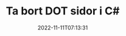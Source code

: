 ---
############################# Static ############################
layout: "auto-gen-merger"
date: 2022-11-11T07:13:31
draft: false
otherformats: dotm dotx epub html mht mhtml odp ods odt one otp ott pdf pps ppsx ppt

############################# Head ############################
head_title: "Ta bort DOT sidor i C#"
head_description: "Ta bort eller ta bort en enskild sida eller samling av sidor från en DOT-fil i C# genom att vända sidordningen med hjälp av dokumentsammanslagnings-API:et."

############################# Header ############################
title: "Ta bort DOT sidor i C#"
description: "Ta bort DOT-sidor med några rader med .NET-kod."
bg_image: "https://cms.admin.containerize.com/templates/aspose/App_Themes/V3/images/bg/header1.png"
bg_overlay: false
button:
    enable: true
    icon: "fas fa-arrow-down"
    label: "Ladda ner gratis provversion"
    link: "https://downloads.groupdocs.com/merger/net"

############################# SubMenu ############################
submenu:
    enable: true

    left:
        img_alt: "GroupDocs.Merger for .NET"
        image: "https://cms.admin.containerize.com/templates/groupdocs/images/product-logos/90x90-noborder/groupdocs-merger-net.png"
        product: "GroupDocs.Merger"
        platform: ".NET"

    middle:
        button:

            # button loop
            - link: "https://apireference.groupdocs.com/merger/net"
              text: "API-referens"

            # button loop
            - link: "https://github.com/groupdocs-merger"
              text: "Kodexempel"

            # button loop
            - link: "https://products.groupdocs.app/merger/family"
              text: "Livedemos"

            # button loop
            - link: "https://purchase.groupdocs.com/pricing/merger/net"
              text: "Prissättning"

    right:
        link_download: "https://downloads.groupdocs.com/merger"
        link_learn: "https://docs.groupdocs.com/merger/net"
        link_buy: "https://purchase.groupdocs.com"

############################# About ############################
about:
    enable: true
    title: "Om GroupDocs.Merger for .NET API"
    content: |
        [GroupDocs.Merger for .NET](/sv/merger/net/) erbjuder en enkel lösning för att säkert sammanfoga och dela mellan ett brett utbud av dokumentformat inklusive PDF, Microsoft Office (Word, Excel, PowerPoint , OneNote), OpenDocument, HTML, bilder och många andra inom .NET-applikationer. Genom att bara lägga till några rader av koden kan du utföra flera dokumentoperationer som att flytta, ta bort, rotera, byta, extrahera eller ändra orienteringen på sidorna i dokumenten. Dokumentsammanslagnings-API:et stöder också förhandsgranskning av dokumentsidor som en bild för att analysera dokumentstrukturen, formateringen och innehållet på sidan.
        
        GroupDocs.Merger API är ett rätt val för företagslösningar som behöver funktioner för borttagning av filsidor. Dessa API:er stöds väl på alla större operativsystem och plattformar inklusive .NET Framework, .NET Standard, .NET Core, Mono.

############################# Steps ############################
steps:
    enable: true
    title_left: "Ta bort DOT filsidor i .NET"
    content_left: |
        [GroupDocs.Merger for .NET](/sv/merger/net/) gör det enkelt för C#-utvecklare att ta bort en enstaka eller ett antal särskilda sidor inom en DOT fil genom att implementera några enkla steg.
        
        * Initiera **RemoveOptions** med sidnummer att ta bort.
        * Skapa en ny instans av **Merger** och skicka källdokumentets sökväg som en konstruktorparameter.
        * Ring **RemovePages** och skicka **RemoveOptions**-objektet.
        * Ring **Save** och ange sökvägen för att spara det resulterande dokumentet.

    title_right: "Systemkrav"
    content_right: |
        GroupDocs.Merger for .NET API:er stöds på alla större plattformar och operativsystem. Innan du kör koden nedan, se till att du har följande förutsättningar installerade på ditt system.

        * Operativsystem: Microsoft Windows, Linux, MacOS
        * Utvecklingsmiljöer: Visual Studio, Xamarin, MonoDevelop
        * Ramar: .NET Framework, .NET Standard, .NET Core, Mono
        * Ladda ner den senaste versionen av GroupDocs.Merger for .NET från [NuGet](https://www.nuget.org/packages/groupdocs.merger)
         
    code: |
     {{% merger/additional-styles %}}
     {{< merger/code-merger title="Hur man tar bort DOT filsidor med hjälp av C# exempelkod">}}

        ```csharp    
        // Ta bort DOT filsidor med GroupDocs.Merger API
        // Initiera RemoveOptions-klassen med valda sidnummer
        RemoveOptions removeOptions = new RemoveOptions(new int[] { 3, 6 });

        // Instantiera sammanslagning med indatadokumentet DOT
        using (Merger merger = new Merger("input.dot"))
          {
            // Anrop RemovePages-metoden och skicka RemoveOptions-objektet till det
            merger.RemovePages(removeOptions);
    
            // Anrop Spara-metoden och skicka önskad filsökväg för att spara utdatadokumentet
            merger.Save("output.dot");
          }
        ```
     {{< /merger/code-merger >}}

############################# Demos ############################
demos:
    enable: true
    title: "Livedemonstrationer - Ta bort DOT sidor online"
    content: |
       Ta bort DOT filsidor just nu genom att besöka webbplatsen [GroupDocs.Merger Live Demos](https://products.groupdocs.app/splitter/remove-pages/dot).
       Livedemon har följande fördelar.
        
############################# About Formats ############################
about_formats:
    enable: true

############################# More Formats ############################
more_formats:
    enable: true
    title: "Ta bort sidor från andra dokumentformat"
    content: |
        .NET dokumenterar sammanslagning och split API för filformat och bilder. Ta bort några av de populära filformaten enligt nedan.

############################# Back to top ###############################
back_to_top:
    enable: true
---